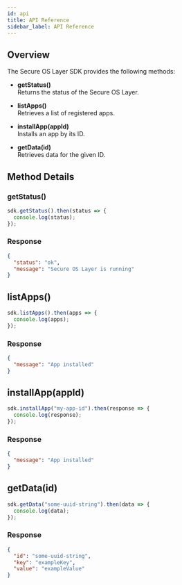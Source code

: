 ```yaml
---
id: api
title: API Reference
sidebar_label: API Reference
---
```


## Overview

The Secure OS Layer SDK provides the following methods:

- **getStatus()**  
  Returns the status of the Secure OS Layer.

- **listApps()**  
  Retrieves a list of registered apps.

- **installApp(appId)**  
  Installs an app by its ID.

- **getData(id)**  
  Retrieves data for the given ID.

## Method Details

### getStatus()

```js
sdk.getStatus().then(status => {
  console.log(status);
});
```
### Response
```json
{
  "status": "ok",
  "message": "Secure OS Layer is running"
}
```
## listApps()
```js
sdk.listApps().then(apps => {
  console.log(apps);
});
```
### Response
```json
{
  "message": "App installed"
}
```
## installApp(appId)
```js
sdk.installApp("my-app-id").then(response => {
  console.log(response);
});
```
### Response
```json
{
  "message": "App installed"
}
```
## getData(id)
```js
sdk.getData("some-uuid-string").then(data => {
  console.log(data);
});
```
### Response
```json
{
  "id": "some-uuid-string",
  "key": "exampleKey",
  "value": "exampleValue"
}
```
